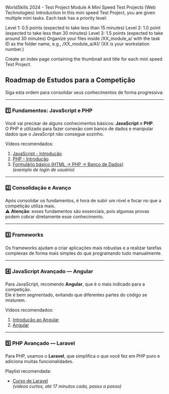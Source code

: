 WorldSkills 2024 - Test Project Module A
Mini Speed Test Projects (Web Technologies)
Introduction
In this mini speed Test Project, you are given multiple mini tasks. Each task has a priority level:

Level 1: 0.5 points (expected to take less than 15 minutes)
Level 2: 1.0 point (expected to take less than 30 minutes)
Level 3: 1.5 points (expected to take around 30 minutes)
Organize your files inside /XX_module_a/ with the task ID as the folder name, e.g., /XX_module_a/A1/
(XX is your workstation number.)

Create an index page containing the thumbnail and title for each mini speed Test Project.

## Roadmap de Estudos para a Competição

Siga esta ordem para consolidar seus conhecimentos de forma progressiva:

---

### 1️⃣ Fundamentos: JavaScript e PHP

Você vai precisar de alguns conhecimentos básicos: **JavaScript** e **PHP**.  
O PHP é utilizado para fazer conexão com banco de dados e manipular dados que o JavaScript não consegue sozinho.

Vídeos recomendados:
1. [JavaScript - Introdução](https://youtu.be/mo3fpbW_eTA?si=rGiTROLfmdNftBLb)  
2. [PHP - Introdução](https://youtu.be/NhUFUfzZowM?si=9B68j772J-ckTAe0)  
3. [Formulário básico (HTML → PHP → Banco de Dados)](https://youtu.be/30Of7BFeGHI?si=aMycvlHgjmKWb-ZT)  
   *(exemplo de login de usuário)*

---

### 2️⃣ Consolidação e Avanço

Após consolidar os fundamentos, é hora de subir um nível e focar no que a competição utiliza mais.  
⚠️ **Atenção**: esses fundamentos são essenciais, pois algumas provas podem cobrar diretamente esse conhecimento.

---

### 3️⃣ Frameworks

Os frameworks ajudam a criar aplicações mais robustas e a realizar tarefas complexas de forma mais simples do que programando tudo manualmente.

---

### 4️⃣ JavaScript Avançado — Angular

Para JavaScript, recomendo **Angular**, que é o mais indicado para a competição.  
Ele é bem segmentado, evitando que diferentes partes do código se misturem.

Vídeos recomendados:
1. [Introdução ao Angular](https://youtu.be/Yf0rC7dERjg?si=Mzuexu6hvLwXFACu)  
2. [Angular](https://youtu.be/VumdXFJ4n7o?si=1pt5akFjwHcRJK70)

---

### 5️⃣ PHP Avançado — Laravel

Para PHP, usamos o **Laravel**, que simplifica o que você fez em PHP puro e adiciona muitas funcionalidades.  

Playlist recomendada:
- [Curso de Laravel](https://youtube.com/playlist?list=PLnDvRpP8BnewYKI1n2chQrrR4EYiJKbUG&si=2152z55LLn7uQJJV)  
*(vídeos curtos, até 17 minutos cada, passo a passo)*
